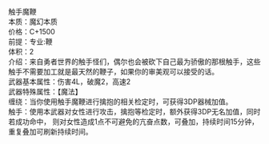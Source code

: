 <title>触手魔鞭</title>
<meta name="GENERATOR" content="WinCHM">
<meta http-equiv="Content-Type" content="text/html; charset=gb2312">
<br>触手魔鞭
<br>本质：魔幻本质
<br>价格：C+1500
<br>前提：专业:鞭
<br>体积：2
<br>介绍：来自勇者世界的触手怪们，偶尔也会被砍下自己最为骄傲的那根触手，这些触手不需要加工就是最天然的鞭子，如果你的审美观可以接受的话。
<br>武器基本属性：伤害4L，破魔2，高速2
<br>武器特殊属性：【魔法】
<br>缠绕：当你使用触手魔鞭进行擒抱的相关检定时，可获得3DP器械加值。
<br>触手：使用本武器对女性进行攻击，擒抱等检定时，额外获得3DP无名加值，同时若成功命中， 则对女性造成1点不可避免的亢奋点数，可叠加，持续时间15分钟，重复叠加可刷新持续时间。
<br>
<br>